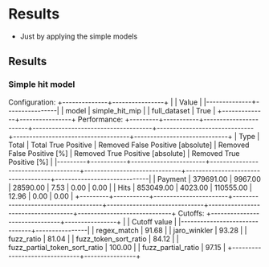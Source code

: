 # Results

- Just by applying the simple models


## Results

### Simple hit model

Configuration:
+--------------+----------------+
|              | Value          |
|--------------+----------------|
| model        | simple_hit_mip |
| full_dataset | True           |
+--------------+----------------+
Performance:
+---------+-----------+-----------------------+-------------------------------------+------------------------------+------------------------------------+-----------------------------+
| Type    |     Total |   Total True Positive |   Removed False Positive [absolute] |   Removed False Positive [%] |   Removed True Positive [absolute] |   Removed True Positive [%] |
|---------+-----------+-----------------------+-------------------------------------+------------------------------+------------------------------------+-----------------------------|
| Payment | 379691.00 |               9967.00 |                            28590.00 |                         7.53 |                               0.00 |                        0.00 |
| Hits    | 853049.00 |               4023.00 |                           110555.00 |                        12.96 |                               0.00 |                        0.00 |
+---------+-----------+-----------------------+-------------------------------------+------------------------------+------------------------------------+-----------------------------+
Cutoffs:
+-------------------------------+----------------+
|                               |   Cutoff value |
|-------------------------------+----------------|
| regex_match                   |          91.68 |
| jaro_winkler                  |          93.28 |
| fuzz_ratio                    |          81.04 |
| fuzz_token_sort_ratio         |          84.12 |
| fuzz_partial_token_sort_ratio |         100.00 |
| fuzz_partial_ratio            |          97.15 |
+-------------------------------+----------------+
